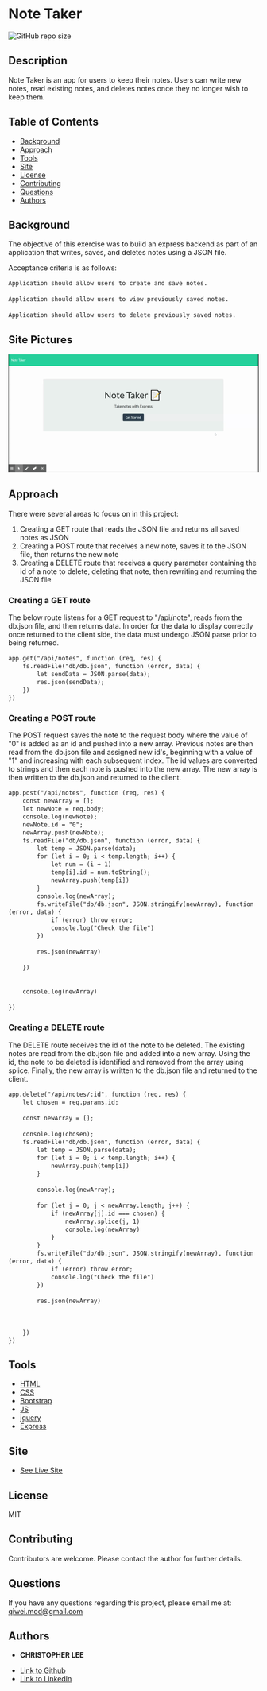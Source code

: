 # Note Taker

![GitHub repo size](https://img.shields.io/github/repo-size/CofChips/note-taker)

## Description
Note Taker is an app for users to keep their notes. Users can write new notes, read existing notes, and deletes notes once they no longer wish to keep them.

## Table of Contents
* [Background](#background)
* [Approach](#approach)
* [Tools](#tools)
* [Site](#site)
* [License](#license)
* [Contributing](#contributing)
* [Questions](#questions)
* [Authors](#authors)

## Background
The objective of this exercise was to build an express backend as part of an application that writes, saves, and deletes notes using a JSON file.

Acceptance criteria is as follows:

```
Application should allow users to create and save notes.

Application should allow users to view previously saved notes.

Application should allow users to delete previously saved notes.
```

## Site Pictures
![Image](screenshots/demo.gif)

## Approach

There were several areas to focus on in this project:
1) Creating a GET route that reads the JSON file and returns all saved notes as JSON
2) Creating a POST route that receives a new note, saves it to the JSON file, then returns the new note
3) Creating a DELETE route that receives a query parameter containing the id of a note to delete, deleting that note, then rewriting and returning the JSON file

### Creating a GET route
The below route listens for a GET request to "/api/note", reads from the db.json file, and then returns data. In order for the data to display correctly once returned to the client side, the data must undergo JSON.parse prior to being returned.

```
app.get("/api/notes", function (req, res) {
    fs.readFile("db/db.json", function (error, data) {
        let sendData = JSON.parse(data);
        res.json(sendData);
    })
})
```
### Creating a POST route
The POST request saves the note to the request body where the value of "0" is added as an id and pushed into a new array. Previous notes are then read from the db.json file and assigned new id's, beginning with a value of "1" and increasing with each subsequent index. The id values are converted to strings and then each note is pushed into the new array. The new array is then written to the db.json and returned to the client.

```
app.post("/api/notes", function (req, res) {
    const newArray = [];
    let newNote = req.body;
    console.log(newNote);
    newNote.id = "0";
    newArray.push(newNote);
    fs.readFile("db/db.json", function (error, data) {
        let temp = JSON.parse(data);
        for (let i = 0; i < temp.length; i++) {
            let num = (i + 1)
            temp[i].id = num.toString();
            newArray.push(temp[i])
        }
        console.log(newArray);
        fs.writeFile("db/db.json", JSON.stringify(newArray), function (error, data) {
            if (error) throw error;
            console.log("Check the file")
        })

        res.json(newArray)

    })


    console.log(newArray)

})
```
### Creating a DELETE route
The DELETE route receives the id of the note to be deleted. The existing notes are read from the db.json file and added into a new array. Using the id, the note to be deleted is identified and removed from the array using splice. Finally, the new array is written to the db.json file and returned to the client. 

```
app.delete("/api/notes/:id", function (req, res) {
    let chosen = req.params.id;

    const newArray = [];

    console.log(chosen);
    fs.readFile("db/db.json", function (error, data) {
        let temp = JSON.parse(data);
        for (let i = 0; i < temp.length; i++) {
            newArray.push(temp[i])
        }

        console.log(newArray);

        for (let j = 0; j < newArray.length; j++) {
            if (newArray[j].id === chosen) {
                newArray.splice(j, 1)
                console.log(newArray)
            }
        }
        fs.writeFile("db/db.json", JSON.stringify(newArray), function (error, data) {
            if (error) throw error;
            console.log("Check the file")
        })

        res.json(newArray)



    })
})
```

## Tools

* [HTML](https://developer.mozilla.org/en-US/docs/Web/HTML)
* [CSS](https://developer.mozilla.org/en-US/docs/Web/CSS)
* [Bootstrap](https://getbootstrap.com/)
* [JS](https://developer.mozilla.org/en-US/docs/Web/JavaScript)
* [jquery](https://jquery.com/)
* [Express](https://expressjs.com/)


## Site

* [See Live Site](https://nameless-tundra-10320.herokuapp.com/)

## License
MIT

## Contributing
Contributors are welcome. Please contact the author for further details.

## Questions
If you have any questions regarding this project, please email me at: qiwei.mod@gmail.com

## Authors

* **CHRISTOPHER LEE** 

- [Link to Github](https://github.com/CofChips)
- [Link to LinkedIn](https://www.linkedin.com/in/christophernlee/)